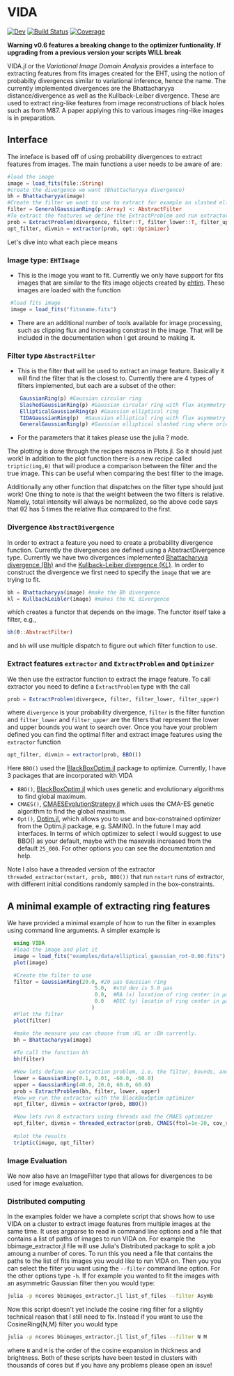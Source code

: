 # VIDA

[![Dev](https://img.shields.io/badge/docs-dev-blue.svg)](https://ptiede.github.io/VIDA.jl/dev)
[![Build Status](https://github.com/ptiede/VIDA.jl/workflows/CI/badge.svg)](https://github.com/ptiede/VIDA.jl/actions)
[![Coverage](https://codecov.io/gh/ptiede/VIDA.jl/branch/master/graph/badge.svg)](https://codecov.io/gh/ptiede/VIDA.jl)


**Warning v0.6 features a breaking change to the optimizer funtionality. If upgrading from a previous version your scripts WILL break**

VIDA.jl or the *Variational Image Domain Analysis* provides a interface to extracting features from fits images created for the EHT, using the notion of probabilty divergences similar to variational inference, hence the name. The currently implemented divergences are the Bhattacharyya distance/divergence as well as the Kullback-Leiber divergence. These are used to extract ring-like features from image reconstructions of black holes such as from M87. A paper applying this to various images ring-like images is in preparation.

## Interface
The inteface is based off of using probability divergences to extract features from images. The main functions a user needs to be aware of are:

``` julia
#load the image
image = load_fits(file::String)
#create the divergence we want (Bhattacharyya divergence)
bh = Bhattacharyya(image)
#Create the filter we want to use to extract for example an slashed elliptical Gaussian
filter = GeneralGaussianRing(p::Array) <: AbstractFilter
#To extract the features we define the ExtractProblem and run extractor
prob = ExtractProblem(divergence, filter::T, filter_lower::T, filter_upper::T) where {T<:AbstractFilter}
opt_filter, divmin = extractor(prob, opt::Optimizer)
```
Let's dive into what each piece means

### Image type: `EHTImage`
 - This is the image you want to fit. Currently we only have support for fits images that are similar to the fits image objects created by [ehtim](https://github.com/achael/eht-imaging). These images are loaded with the function
 ```julia
  #load fits image
  image = load_fits("fitsname.fits")
```
 - There are an additional number of tools available for image processing, such as clipping flux and increasing constrast in the image. That will be included in the documentation when I get around to making it.

### Filter type `AbstractFilter`
 - This is the filter that will be used to extract an image feature. Basically it will find the filter that is the closest to. Currently there are 4 types of filters implemented, but each are a subset of the other:
```julia
    GaussianRing(p) #Gaussian circular ring
    SlashedGaussianRing(p) #Gaussian circular ring with flux asymmetry
    EllipticalGaussianRing(p) #Gaussian elliptical ring
    TIDAGaussianRing(p)  #Gaussian elliptical ring with flux asymmetry where the orientations relative to each other are fixed
    GeneralGaussianRing(p) #Gaussian elliptical slashed ring where orientation of the slash and asymmetry are independent.
```
 - For the parameters that it takes please use the julia ? mode.


The plotting is done through the recipes macros in Plots.jl. So it should 
just work! In addition to the plot function there is a new recipe called
`triptic(img,θ)` that will produce a comparison between the filter and
the true image. This can be useful when comparing the best filter to the 
image.


Additionally any other function that dispatches on the filter type should just work! One thing to note is that the weight between the two filters is relative. Namely, total intensity will always be normalized, so the above code says that θ2 has 5 times the relative flux compared to the first.


### Divergence `AbstractDivergence`
In order to extract a feature you need to create a probability divergence function. Currently the divergences are defined using a AbstractDivergence type. Currently we have two divergences implemented [Bhattacharyya divergence (Bh)](https://en.wikipedia.org/wiki/Bhattacharyya_distance) and the [Kullback-Leiber divergence (KL)](https://en.wikipedia.org/wiki/Kullback%E2%80%93Leibler_divergence). In order to construct the divergence we first need to specify the `image` that we are trying to fit. 
```julia
bh = Bhattacharyya(image) #make the Bh divergence
kl = KullbackLeibler(image) #makes the KL divergence
```
which creates a functor that depends on the image. The functor itself take a filter, e.g.,
```julia
bh(θ::AbstractFilter)
```
and `bh` will use multiple dispatch to figure out which filter function to use.


### Extract features `extractor` and `ExtractProblem` and `Optimizer`
We then use the extractor function to extract the image feature. To call extractor you need to define a `ExtractProblem` type with the call
```julia
prob = ExtractProblem(divergece, filter, filter_lower, filter_upper)
```
where `divergence` is your probability divergence, `filter` is the filter function and `filter_lower` and `filter_upper` are the filters that represent the
lower and upper bounds you want to search over. Once you have your problem defined you can find the optimal filter and extract image features using the `extractor`
function
```julia
opt_filter, divmin = extractor(prob, BBO())
```
Here `BBO()` used the [BlackBoxOptim.jl](https://github.com/robertfeldt/BlackBoxOptim.jl) package to optimize. Currently, I have 3 packages that are incorporated with VIDA
 - `BBO()`, [BlackBoxOptim.jl](https://github.com/robertfeldt/BlackBoxOptim.jl) which uses genetic and evolutionary algorithms to find global maximum.
 - `CMAES()`, [CMAESEvolutionStrategy.jl](https://github.com/jbrea/CMAEvolutionStrategy.jl) which uses the CMA-ES genetic algorithm to find the global maximum.
 - `Opt()`,  [Optim.jl](https://github.com/JuliaNLSolvers/Optim.jl), which allows you to use and box-constrained optimizer from the Optim.jl package, e.g. SAMIN().
In the future I may add interfaces. In terms of which optimizer to select I would suggest to use BBO() as your default, maybe with the maxevals increased from the default `25_000`. For other options you can see the documentation and help.

Note I also have a threaded version of the extractor `threaded_extractor(nstart, prob, BBO())` that run `nstart` runs of extractor, with different initial conditions randomly sampled in the box-constraints.







## A minimal example of extracting ring features
We have provided a minimal example of how to run the filter in examples using command line arguments.
A simpler example is
```julia
  using VIDA
  #load the image and plot it
  image = load_fits("examples/data/elliptical_gaussian_rot-0.00.fits")
  plot(image)

  #Create the filter to use
  filter = GaussianRing(20.0, #20 μas Gaussian ring
                            5.0,  #std dev is 5.0 μas
                            0.0,  #RA (x) location of ring center in μas
                            0.0   #DEC (y) locatin of ring center in μas
                           )
  #Plot the filter
  plot(filter)

  #make the measure you can choose from :KL or :Bh currently.
  bh = Bhattacharyya(image)
  
  #To call the function bh
  bh(filter)

  #Now lets define our extraction problem, i.e. the filter, bounds, and divergence
  lower = GaussianRing(0.1, 0.01, -60.0, -60.0)
  upper = GaussianRing(40.0, 20.0, 60.0, 60.0)
  prob = ExtractProblem(bh, filter, lower, upper)
  #Now we run the extractor with the BlackBoxOptim optimizer
  opt_filter, divmin = extractor(prob, BBO())

  #Now lets run 8 extractors using threads and the CMAES optimizer
  opt_filter, divmin = threaded_extractor(prob, CMAES(ftol=1e-20, cov_scale=10))
  
  #plot the results
  triptic(image, opt_filter)
```

### Image Evaluation
We now also have an ImageFilter type that allows for divergences to be used for image evaluation.

### Distributed computing
In the examples folder we have a complete script that shows how to use VIDA on a cluster to extract image features from multiple images at the same time. It uses argparse to read in command line options and a file that contains a list of paths of images to run VIDA on. For example the bbimage_extractor.jl file will use Julia's Distributed package to split a job amoung a number of cores. To run this you need a file that contains the paths to the list of fits images you would like to run VIDA on. Then you you can select the filter you want using the `--filter` command line option. For the other options type `-h`. If for example you wanted to fit the images with an asymmetric Gaussian filter then you would type:
```bash
julia -p ncores bbimages_extractor.jl list_of_files --filter Asymb
```

Now this script doesn't yet include the cosine ring filter for a slightly technical reason that I still need to fix. Instead if you want to use the CosineRing{N,M} filter you would type

```bash
julia -p ncores bbimages_extractor.jl list_of_files --filter N M
```
where `N` and `M` is the order of the cosine expansion in thickness and brightness. Both of these scripts have been tested in clusters with thousands of cores but if you have any problems please open an issue!
